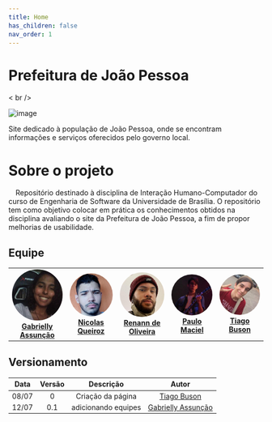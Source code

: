 ```yaml
---
title: Home
has_children: false
nav_order: 1
---
```


# Prefeitura de João Pessoa

< br />

![image](https://user-images.githubusercontent.com/86726332/178394865-e1a70c08-9fa8-4711-8446-4aaee23d861f.png)

Site dedicado à população de João Pessoa, onde se encontram informações e serviços oferecidos pelo governo local.
# Sobre o projeto

 Repositório destinado à disciplina de Interação Humano-Computador do curso de Engenharia de Software da Universidade de Brasília. O repositório tem como objetivo colocar em prática os conhecimentos obtidos na disciplina avaliando o site da Prefeitura de João Pessoa, a fim de propor melhorias de usabilidade.
 
## Equipe

<table>
    <tr>
        <td align="center"><a href="https://github.com/GabriellyAssuncao" target="_blank"><img style="border-radius: 50%;" src="assets/gaby2.jpeg" width="120px;"><br /><b>Gabrielly Assunção</b></a><br /><a href="https://github.com/GabriellyAssuncao" target="_blank"></a>
        </td>
        <td align="center"><a href="https://github.com/Nicolas-Roberto" target="_blank"><img style="border-radius: 50%;" src="assets/nicolas.jpg" width="120px;"><br /><b>Nicolas Queiroz</b></a><br /><a href="https://github.com/Nicolas-Roberto" target="_blank"></a>
        </td>
        <td align="center"><a href="https://github.com/NyndoND" target="_blank"><img style="border-radius: 50%;" src="assets/renann.jpg" width="120px;"><br/><b>Renann de Oliveira</b></a><br /><a href="https://github.com/NyndoND" target="_blank"></a>
        </td>
        <td align="center"><a href="" target="_blank"><img style="border-radius: 50%;" src="assets/paulo.jpg" width="120px;"><br/><b>Paulo Maciel</b></a><br /><a href="" target="_blank"></a>
        </td>
        <td align="center"><a href="https://github.com/TiagoBuson" target="_blank"><img style="border-radius: 50%;" src="assets/tiago.jpg" width="120px;"><br /><b>Tiago Buson</b></a><br /><a href="https://github.com/TiagoBuson" target="_blank"></a></td>   
    </tr>
</table>

## Versionamento

| Data  | Versão |     Descrição     |    Autor    |
|:-----:|:------:|:-----------------:|:-----------:|
| 08/07 |   0   | Criação da página | [Tiago Buson](https://github.com/TiagoBuson) |
| 12/07 |   0.1   | adicionando equipes | [Gabrielly Assunção](https://github.com/GabriellyAssuncao) |
